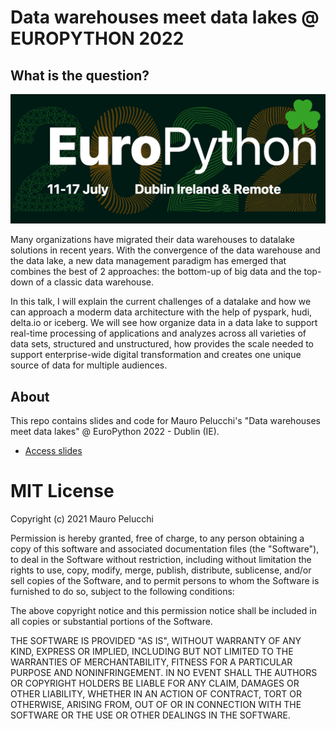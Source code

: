 # Data warehouses meet data lakes @ EUROPYTHON 2022
## What is the question?

![](https://raw.githubusercontent.com/mauropelucchi/europython2022/main/ep2022.png)

Many organizations have migrated their data warehouses to datalake solutions in recent years.
With the convergence of the data warehouse and the data lake, a new data management paradigm has emerged that combines the best of 2 approaches: the bottom-up of big data and the top-down of a classic data warehouse.

In this talk, I will explain the current challenges of a datalake and how we can approach a moderm data architecture with the help of pyspark, hudi, delta.io or iceberg. We will see how organize data in a data lake to support real-time processing of applications and analyzes across all varieties of data sets, structured and unstructured, how provides the scale needed to support enterprise-wide digital transformation and creates one unique source of data for multiple audiences.

## About

This repo contains slides and code for Mauro Pelucchi's "Data warehouses meet data lakes" @ EuroPython 2022 - Dublin (IE).

- [Access slides](https://github.com/mauropelucchi/europython2022/raw/main/Datawarehouses_meet_datalake_MauroPelucchi_Europython2022.pdf)


# MIT License

Copyright (c) 2021 Mauro Pelucchi

Permission is hereby granted, free of charge, to any person obtaining a copy
of this software and associated documentation files (the "Software"), to deal
in the Software without restriction, including without limitation the rights
to use, copy, modify, merge, publish, distribute, sublicense, and/or sell
copies of the Software, and to permit persons to whom the Software is
furnished to do so, subject to the following conditions:

The above copyright notice and this permission notice shall be included in all
copies or substantial portions of the Software.

THE SOFTWARE IS PROVIDED "AS IS", WITHOUT WARRANTY OF ANY KIND, EXPRESS OR
IMPLIED, INCLUDING BUT NOT LIMITED TO THE WARRANTIES OF MERCHANTABILITY,
FITNESS FOR A PARTICULAR PURPOSE AND NONINFRINGEMENT. IN NO EVENT SHALL THE
AUTHORS OR COPYRIGHT HOLDERS BE LIABLE FOR ANY CLAIM, DAMAGES OR OTHER
LIABILITY, WHETHER IN AN ACTION OF CONTRACT, TORT OR OTHERWISE, ARISING FROM,
OUT OF OR IN CONNECTION WITH THE SOFTWARE OR THE USE OR OTHER DEALINGS IN THE
SOFTWARE.
